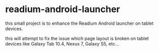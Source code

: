 readium-android-launcher
========================

this small project is to enhance the Readium Android launcher on tablet devices.

this will attempt to fix the issue which page layout is broken on tablet devices like Galaxy Tab 10.4, Nexus 7, Galaxy S5, etc...

